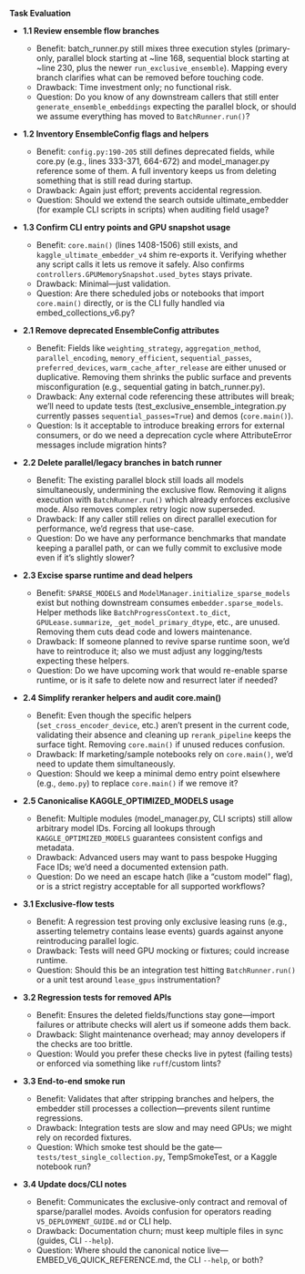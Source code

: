 **Task Evaluation**

- **1.1 Review ensemble flow branches**  
  - Benefit: batch_runner.py still mixes three execution styles (primary-only, parallel block starting at ~line 168, sequential block starting at ~line 230, plus the newer `run_exclusive_ensemble`). Mapping every branch clarifies what can be removed before touching code.  
  - Drawback: Time investment only; no functional risk.  
  - Question: Do you know of any downstream callers that still enter `generate_ensemble_embeddings` expecting the parallel block, or should we assume everything has moved to `BatchRunner.run()`?

- **1.2 Inventory EnsembleConfig flags and helpers**  
  - Benefit: `config.py:190-205` still defines deprecated fields, while core.py (e.g., lines 333-371, 664-672) and model_manager.py reference some of them. A full inventory keeps us from deleting something that is still read during startup.  
  - Drawback: Again just effort; prevents accidental regression.  
  - Question: Should we extend the search outside ultimate_embedder (for example CLI scripts in scripts) when auditing field usage?

- **1.3 Confirm CLI entry points and GPU snapshot usage**  
  - Benefit: `core.main()` (lines 1408-1506) still exists, and `kaggle_ultimate_embedder_v4` shim re-exports it. Verifying whether any script calls it lets us remove it safely. Also confirms `controllers.GPUMemorySnapshot.used_bytes` stays private.  
  - Drawback: Minimal—just validation.  
  - Question: Are there scheduled jobs or notebooks that import `core.main()` directly, or is the CLI fully handled via embed_collections_v6.py?

- **2.1 Remove deprecated EnsembleConfig attributes**  
  - Benefit: Fields like `weighting_strategy`, `aggregation_method`, `parallel_encoding`, `memory_efficient`, `sequential_passes`, `preferred_devices`, `warm_cache_after_release` are either unused or duplicative. Removing them shrinks the public surface and prevents misconfiguration (e.g., sequential gating in batch_runner.py).  
  - Drawback: Any external code referencing these attributes will break; we’ll need to update tests (test_exclusive_ensemble_integration.py currently passes `sequential_passes=True`) and demos (`core.main()`).  
  - Question: Is it acceptable to introduce breaking errors for external consumers, or do we need a deprecation cycle where AttributeError messages include migration hints?

- **2.2 Delete parallel/legacy branches in batch runner**  
  - Benefit: The existing parallel block still loads all models simultaneously, undermining the exclusive flow. Removing it aligns execution with `BatchRunner.run()` which already enforces exclusive mode. Also removes complex retry logic now superseded.  
  - Drawback: If any caller still relies on direct parallel execution for performance, we’d regress that use-case.  
  - Question: Do we have any performance benchmarks that mandate keeping a parallel path, or can we fully commit to exclusive mode even if it’s slightly slower?

- **2.3 Excise sparse runtime and dead helpers**  
  - Benefit: `SPARSE_MODELS` and `ModelManager.initialize_sparse_models` exist but nothing downstream consumes `embedder.sparse_models`. Helper methods like `BatchProgressContext.to_dict`, `GPULease.summarize`, `_get_model_primary_dtype`, etc., are unused. Removing them cuts dead code and lowers maintenance.  
  - Drawback: If someone planned to revive sparse runtime soon, we’d have to reintroduce it; also we must adjust any logging/tests expecting these helpers.  
  - Question: Do we have upcoming work that would re-enable sparse runtime, or is it safe to delete now and resurrect later if needed?

- **2.4 Simplify reranker helpers and audit core.main()**  
  - Benefit: Even though the specific helpers (`set_cross_encoder_device`, etc.) aren’t present in the current code, validating their absence and cleaning up `rerank_pipeline` keeps the surface tight. Removing `core.main()` if unused reduces confusion.  
  - Drawback: If marketing/sample notebooks rely on `core.main()`, we’d need to update them simultaneously.  
  - Question: Should we keep a minimal demo entry point elsewhere (e.g., `demo.py`) to replace `core.main()` if we remove it?

- **2.5 Canonicalise KAGGLE_OPTIMIZED_MODELS usage**  
  - Benefit: Multiple modules (model_manager.py, CLI scripts) still allow arbitrary model IDs. Forcing all lookups through `KAGGLE_OPTIMIZED_MODELS` guarantees consistent configs and metadata.  
  - Drawback: Advanced users may want to pass bespoke Hugging Face IDs; we’d need a documented extension path.  
  - Question: Do we need an escape hatch (like a “custom model” flag), or is a strict registry acceptable for all supported workflows?

- **3.1 Exclusive-flow tests**  
  - Benefit: A regression test proving only exclusive leasing runs (e.g., asserting telemetry contains lease events) guards against anyone reintroducing parallel logic.  
  - Drawback: Tests will need GPU mocking or fixtures; could increase runtime.  
  - Question: Should this be an integration test hitting `BatchRunner.run()` or a unit test around `lease_gpus` instrumentation?

- **3.2 Regression tests for removed APIs**  
  - Benefit: Ensures the deleted fields/functions stay gone—import failures or attribute checks will alert us if someone adds them back.  
  - Drawback: Slight maintenance overhead; may annoy developers if the checks are too brittle.  
  - Question: Would you prefer these checks live in pytest (failing tests) or enforced via something like `ruff`/custom lints?

- **3.3 End-to-end smoke run**  
  - Benefit: Validates that after stripping branches and helpers, the embedder still processes a collection—prevents silent runtime regressions.  
  - Drawback: Integration tests are slow and may need GPUs; we might rely on recorded fixtures.  
  - Question: Which smoke test should be the gate—`tests/test_single_collection.py`, TempSmokeTest, or a Kaggle notebook run?

- **3.4 Update docs/CLI notes**  
  - Benefit: Communicates the exclusive-only contract and removal of sparse/parallel modes. Avoids confusion for operators reading `V5_DEPLOYMENT_GUIDE.md` or CLI help.  
  - Drawback: Documentation churn; must keep multiple files in sync (guides, CLI `--help`).  
  - Question: Where should the canonical notice live—EMBED_V6_QUICK_REFERENCE.md, the CLI `--help`, or both?
